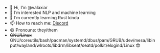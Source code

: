 - 👋 Hi, I’m @valaxiar
- 👀 I’m interested NLP and machine learning
- 🌱 I’m currently learning Rust kinda
- 📫 How to reach me: [Discord](https://discord.com/users/739644629187559445)
- 😄 Pronouns: they/them
- ~~GNU/Linux~~ GNU/coreutils/bash/pacman/systemd/dbus/pam/GRUB/udev/mesa/libinput/wayland/wlroots/libdrm/libseat/seatd/polkit/elogind/Linux 😎

<!---
valaxiar/valaxiar is a ✨ special ✨ repository because its `README.md` (this file) appears on your GitHub profile.
You can click the Preview link to take a look at your changes.
--->
